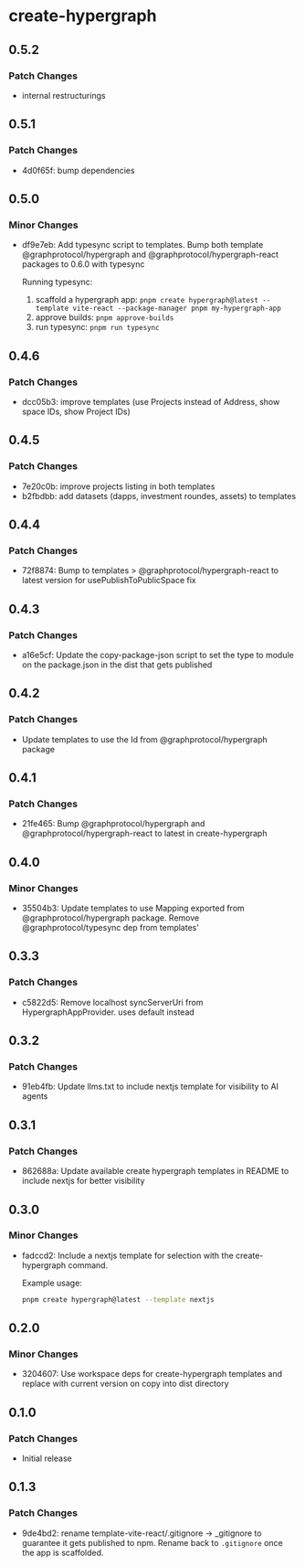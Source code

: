 # create-hypergraph

## 0.5.2
### Patch Changes

- internal restructurings

## 0.5.1
### Patch Changes

- 4d0f65f: bump dependencies

## 0.5.0
### Minor Changes

- df9e7eb: Add typesync script to templates. Bump both template @graphprotocol/hypergraph and @graphprotocol/hypergraph-react packages to 0.6.0 with typesync
  
  Running typesync:
  
  1. scaffold a hypergraph app: `pnpm create hypergraph@latest --template vite-react --package-manager pnpm my-hypergraph-app`
  2. approve builds: `pnpm approve-builds`
  3. run typesync: `pnpm run typesync`

## 0.4.6
### Patch Changes

- dcc05b3: improve templates (use Projects instead of Address, show space IDs, show Project IDs)

## 0.4.5
### Patch Changes

- 7e20c0b: improve projects listing in both templates
- b2fbdbb: add datasets (dapps, investment roundes, assets) to templates

## 0.4.4
### Patch Changes

- 72f8874: Bump to templates > @graphprotocol/hypergraph-react to latest version for usePublishToPublicSpace fix

## 0.4.3
### Patch Changes

- a16e5cf: Update the copy-package-json script to set the type to module on the package.json in the dist that gets published

## 0.4.2
### Patch Changes

- Update templates to use the Id from @graphprotocol/hypergraph package

## 0.4.1
### Patch Changes

- 21fe465: Bump @graphprotocol/hypergraph and @graphprotocol/hypergraph-react to latest in create-hypergraph

## 0.4.0
### Minor Changes

- 35504b3: Update templates to use Mapping exported from @graphprotocol/hypergraph package. Remove @graphprotocol/typesync dep from templates'

## 0.3.3
### Patch Changes

- c5822d5: Remove localhost syncServerUri from HypergraphAppProvider. uses default instead

## 0.3.2
### Patch Changes

- 91eb4fb: Update llms.txt to include nextjs template for visibility to AI agents

## 0.3.1
### Patch Changes

- 862688a: Update available create hypergraph templates in README to include nextjs for better visibility

## 0.3.0
### Minor Changes

- fadccd2: Include a nextjs template for selection with the create-hypergraph command.
  
  Example usage:
  
  ```bash
  pnpm create hypergraph@latest --template nextjs
  ```

## 0.2.0
### Minor Changes

- 3204607: Use workspace deps for create-hypergraph templates and replace with current version on copy into dist directory

## 0.1.0
### Patch Changes

- Initial release

## 0.1.3
### Patch Changes

- 9de4bd2: rename template-vite-react/.gitignore -> _gitignore to guarantee it gets published to npm. Rename back to `.gitignore` once the app is scaffolded.